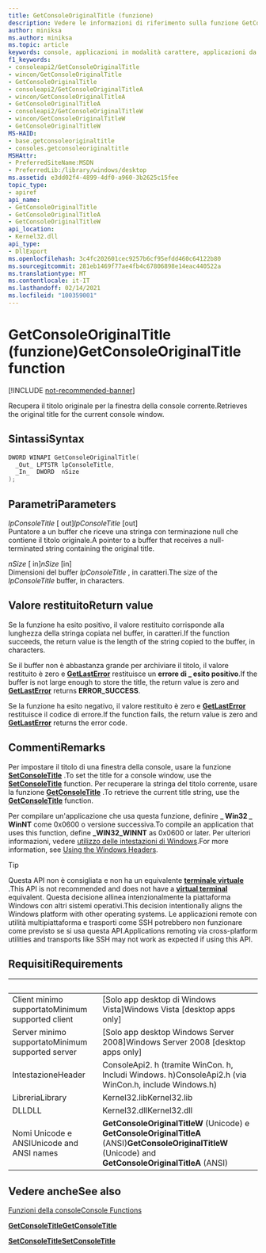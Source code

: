 ```yaml
---
title: GetConsoleOriginalTitle (funzione)
description: Vedere le informazioni di riferimento sulla funzione GetConsoleOriginalTitle, che recupera il titolo originale per la finestra della console corrente.
author: miniksa
ms.author: miniksa
ms.topic: article
keywords: console, applicazioni in modalità carattere, applicazioni da riga di comando, applicazioni di terminale, api della console
f1_keywords:
- consoleapi2/GetConsoleOriginalTitle
- wincon/GetConsoleOriginalTitle
- GetConsoleOriginalTitle
- consoleapi2/GetConsoleOriginalTitleA
- wincon/GetConsoleOriginalTitleA
- GetConsoleOriginalTitleA
- consoleapi2/GetConsoleOriginalTitleW
- wincon/GetConsoleOriginalTitleW
- GetConsoleOriginalTitleW
MS-HAID:
- base.getconsoleoriginaltitle
- consoles.getconsoleoriginaltitle
MSHAttr:
- PreferredSiteName:MSDN
- PreferredLib:/library/windows/desktop
ms.assetid: e3dd02f4-4899-4df0-a960-3b2625c15fee
topic_type:
- apiref
api_name:
- GetConsoleOriginalTitle
- GetConsoleOriginalTitleA
- GetConsoleOriginalTitleW
api_location:
- Kernel32.dll
api_type:
- DllExport
ms.openlocfilehash: 3c4fc202601cec9257b6cf95efdd460c64122b80
ms.sourcegitcommit: 281eb1469f77ae4fb4c67806898e14eac440522a
ms.translationtype: MT
ms.contentlocale: it-IT
ms.lasthandoff: 02/14/2021
ms.locfileid: "100359001"
---
```

# <a name="getconsoleoriginaltitle-function"></a><span data-ttu-id="dcef9-104">GetConsoleOriginalTitle (funzione)</span><span class="sxs-lookup"><span data-stu-id="dcef9-104">GetConsoleOriginalTitle function</span></span>

[!INCLUDE [not-recommended-banner](./includes/not-recommended-banner.md)]

<span data-ttu-id="dcef9-105">Recupera il titolo originale per la finestra della console corrente.</span><span class="sxs-lookup"><span data-stu-id="dcef9-105">Retrieves the original title for the current console window.</span></span>

## <a name="syntax"></a><span data-ttu-id="dcef9-106">Sintassi</span><span class="sxs-lookup"><span data-stu-id="dcef9-106">Syntax</span></span>

```C
DWORD WINAPI GetConsoleOriginalTitle(
  _Out_ LPTSTR lpConsoleTitle,
  _In_  DWORD  nSize
);
```

## <a name="parameters"></a><span data-ttu-id="dcef9-107">Parametri</span><span class="sxs-lookup"><span data-stu-id="dcef9-107">Parameters</span></span>

<span data-ttu-id="dcef9-108">*lpConsoleTitle* \[ out\]</span><span class="sxs-lookup"><span data-stu-id="dcef9-108">*lpConsoleTitle* \[out\]</span></span>  
<span data-ttu-id="dcef9-109">Puntatore a un buffer che riceve una stringa con terminazione null che contiene il titolo originale.</span><span class="sxs-lookup"><span data-stu-id="dcef9-109">A pointer to a buffer that receives a null-terminated string containing the original title.</span></span>

<span data-ttu-id="dcef9-110">*nSize* \[ in\]</span><span class="sxs-lookup"><span data-stu-id="dcef9-110">*nSize* \[in\]</span></span>  
<span data-ttu-id="dcef9-111">Dimensioni del buffer *lpConsoleTitle* , in caratteri.</span><span class="sxs-lookup"><span data-stu-id="dcef9-111">The size of the *lpConsoleTitle* buffer, in characters.</span></span>

## <a name="return-value"></a><span data-ttu-id="dcef9-112">Valore restituito</span><span class="sxs-lookup"><span data-stu-id="dcef9-112">Return value</span></span>

<span data-ttu-id="dcef9-113">Se la funzione ha esito positivo, il valore restituito corrisponde alla lunghezza della stringa copiata nel buffer, in caratteri.</span><span class="sxs-lookup"><span data-stu-id="dcef9-113">If the function succeeds, the return value is the length of the string copied to the buffer, in characters.</span></span>

<span data-ttu-id="dcef9-114">Se il buffer non è abbastanza grande per archiviare il titolo, il valore restituito è zero e [**GetLastError**](/windows/win32/api/errhandlingapi/nf-errhandlingapi-getlasterror) restituisce un **errore di \_ esito positivo**.</span><span class="sxs-lookup"><span data-stu-id="dcef9-114">If the buffer is not large enough to store the title, the return value is zero and [**GetLastError**](/windows/win32/api/errhandlingapi/nf-errhandlingapi-getlasterror) returns **ERROR\_SUCCESS**.</span></span>

<span data-ttu-id="dcef9-115">Se la funzione ha esito negativo, il valore restituito è zero e [**GetLastError**](/windows/win32/api/errhandlingapi/nf-errhandlingapi-getlasterror) restituisce il codice di errore.</span><span class="sxs-lookup"><span data-stu-id="dcef9-115">If the function fails, the return value is zero and [**GetLastError**](/windows/win32/api/errhandlingapi/nf-errhandlingapi-getlasterror) returns the error code.</span></span>

## <a name="remarks"></a><span data-ttu-id="dcef9-116">Commenti</span><span class="sxs-lookup"><span data-stu-id="dcef9-116">Remarks</span></span>

<span data-ttu-id="dcef9-117">Per impostare il titolo di una finestra della console, usare la funzione [**SetConsoleTitle**](setconsoletitle.md) .</span><span class="sxs-lookup"><span data-stu-id="dcef9-117">To set the title for a console window, use the [**SetConsoleTitle**](setconsoletitle.md) function.</span></span> <span data-ttu-id="dcef9-118">Per recuperare la stringa del titolo corrente, usare la funzione [**GetConsoleTitle**](getconsoletitle.md) .</span><span class="sxs-lookup"><span data-stu-id="dcef9-118">To retrieve the current title string, use the [**GetConsoleTitle**](getconsoletitle.md) function.</span></span>

<span data-ttu-id="dcef9-119">Per compilare un'applicazione che usa questa funzione, definire **\_ Win32 \_ WinNT** come 0x0600 o versione successiva.</span><span class="sxs-lookup"><span data-stu-id="dcef9-119">To compile an application that uses this function, define **\_WIN32\_WINNT** as 0x0600 or later.</span></span> <span data-ttu-id="dcef9-120">Per ulteriori informazioni, vedere [utilizzo delle intestazioni di Windows](/windows/win32/winprog/using-the-windows-headers).</span><span class="sxs-lookup"><span data-stu-id="dcef9-120">For more information, see [Using the Windows Headers](/windows/win32/winprog/using-the-windows-headers).</span></span>

> [!TIP]
> <span data-ttu-id="dcef9-121">Questa API non è consigliata e non ha un equivalente **[terminale virtuale](console-virtual-terminal-sequences.md)** .</span><span class="sxs-lookup"><span data-stu-id="dcef9-121">This API is not recommended and does not have a **[virtual terminal](console-virtual-terminal-sequences.md)** equivalent.</span></span> <span data-ttu-id="dcef9-122">Questa decisione allinea intenzionalmente la piattaforma Windows con altri sistemi operativi.</span><span class="sxs-lookup"><span data-stu-id="dcef9-122">This decision intentionally aligns the Windows platform with other operating systems.</span></span> <span data-ttu-id="dcef9-123">Le applicazioni remote con utilità multipiattaforma e trasporti come SSH potrebbero non funzionare come previsto se si usa questa API.</span><span class="sxs-lookup"><span data-stu-id="dcef9-123">Applications remoting via cross-platform utilities and transports like SSH may not work as expected if using this API.</span></span>

## <a name="requirements"></a><span data-ttu-id="dcef9-124">Requisiti</span><span class="sxs-lookup"><span data-stu-id="dcef9-124">Requirements</span></span>

| &nbsp; | &nbsp; |
|-|-|
| <span data-ttu-id="dcef9-125">Client minimo supportato</span><span class="sxs-lookup"><span data-stu-id="dcef9-125">Minimum supported client</span></span> | <span data-ttu-id="dcef9-126">\[Solo app desktop di Windows Vista\]</span><span class="sxs-lookup"><span data-stu-id="dcef9-126">Windows Vista \[desktop apps only\]</span></span> |
| <span data-ttu-id="dcef9-127">Server minimo supportato</span><span class="sxs-lookup"><span data-stu-id="dcef9-127">Minimum supported server</span></span> | <span data-ttu-id="dcef9-128">\[Solo app desktop Windows Server 2008\]</span><span class="sxs-lookup"><span data-stu-id="dcef9-128">Windows Server 2008 \[desktop apps only\]</span></span> |
| <span data-ttu-id="dcef9-129">Intestazione</span><span class="sxs-lookup"><span data-stu-id="dcef9-129">Header</span></span> | <span data-ttu-id="dcef9-130">ConsoleApi2. h (tramite WinCon. h, Includi Windows. h)</span><span class="sxs-lookup"><span data-stu-id="dcef9-130">ConsoleApi2.h (via WinCon.h, include Windows.h)</span></span> |
| <span data-ttu-id="dcef9-131">Libreria</span><span class="sxs-lookup"><span data-stu-id="dcef9-131">Library</span></span> | <span data-ttu-id="dcef9-132">Kernel32.lib</span><span class="sxs-lookup"><span data-stu-id="dcef9-132">Kernel32.lib</span></span> |
| <span data-ttu-id="dcef9-133">DLL</span><span class="sxs-lookup"><span data-stu-id="dcef9-133">DLL</span></span> | <span data-ttu-id="dcef9-134">Kernel32.dll</span><span class="sxs-lookup"><span data-stu-id="dcef9-134">Kernel32.dll</span></span> |
| <span data-ttu-id="dcef9-135">Nomi Unicode e ANSI</span><span class="sxs-lookup"><span data-stu-id="dcef9-135">Unicode and ANSI names</span></span> | <span data-ttu-id="dcef9-136">**GetConsoleOriginalTitleW** (Unicode) e **GetConsoleOriginalTitleA** (ANSI)</span><span class="sxs-lookup"><span data-stu-id="dcef9-136">**GetConsoleOriginalTitleW** (Unicode) and **GetConsoleOriginalTitleA** (ANSI)</span></span> |

## <a name="see-also"></a><span data-ttu-id="dcef9-137">Vedere anche</span><span class="sxs-lookup"><span data-stu-id="dcef9-137">See also</span></span>

[<span data-ttu-id="dcef9-138">Funzioni della console</span><span class="sxs-lookup"><span data-stu-id="dcef9-138">Console Functions</span></span>](console-functions.md)

[<span data-ttu-id="dcef9-139">**GetConsoleTitle**</span><span class="sxs-lookup"><span data-stu-id="dcef9-139">**GetConsoleTitle**</span></span>](getconsoletitle.md)

[<span data-ttu-id="dcef9-140">**SetConsoleTitle**</span><span class="sxs-lookup"><span data-stu-id="dcef9-140">**SetConsoleTitle**</span></span>](setconsoletitle.md)